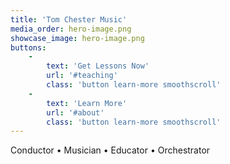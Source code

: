 ```yaml
---
title: 'Tom Chester Music'
media_order: hero-image.png
showcase_image: hero-image.png
buttons:
    -
        text: 'Get Lessons Now'
        url: '#teaching'
        class: 'button learn-more smoothscroll'
    -
        text: 'Learn More'
        url: '#about'
        class: 'button learn-more smoothscroll'
---
```


Conductor &bull; Musician &bull; Educator &bull; Orchestrator